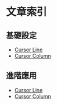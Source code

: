 
# 文章索引


## 基礎設定

* [Cursor Line](cursor-line.md)
* [Cursor Column](cursor-column.md)


## 進階應用

* [Cursor Line](advance-cursor-line.md)
* [Cursor Column](advance-cursor-column.md)
